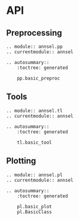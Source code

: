 # API

## Preprocessing

```{eval-rst}
.. module:: annsel.pp
.. currentmodule:: annsel

.. autosummary::
    :toctree: generated

    pp.basic_preproc
```

## Tools

```{eval-rst}
.. module:: annsel.tl
.. currentmodule:: annsel

.. autosummary::
    :toctree: generated

    tl.basic_tool
```

## Plotting

```{eval-rst}
.. module:: annsel.pl
.. currentmodule:: annsel

.. autosummary::
    :toctree: generated

    pl.basic_plot
    pl.BasicClass
```
